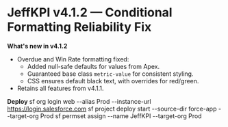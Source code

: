 # JeffKPI v4.1.2 — Conditional Formatting Reliability Fix

**What's new in v4.1.2**
- Overdue and Win Rate formatting fixed:
  - Added null-safe defaults for values from Apex.
  - Guaranteed base class `metric-value` for consistent styling.
  - CSS ensures default black text, with overrides for red/green.
- Retains all features from v4.1.1.

**Deploy**
sf org login web --alias Prod --instance-url https://login.salesforce.com
sf project deploy start --source-dir force-app --target-org Prod
sf permset assign --name JeffKPI --target-org Prod
